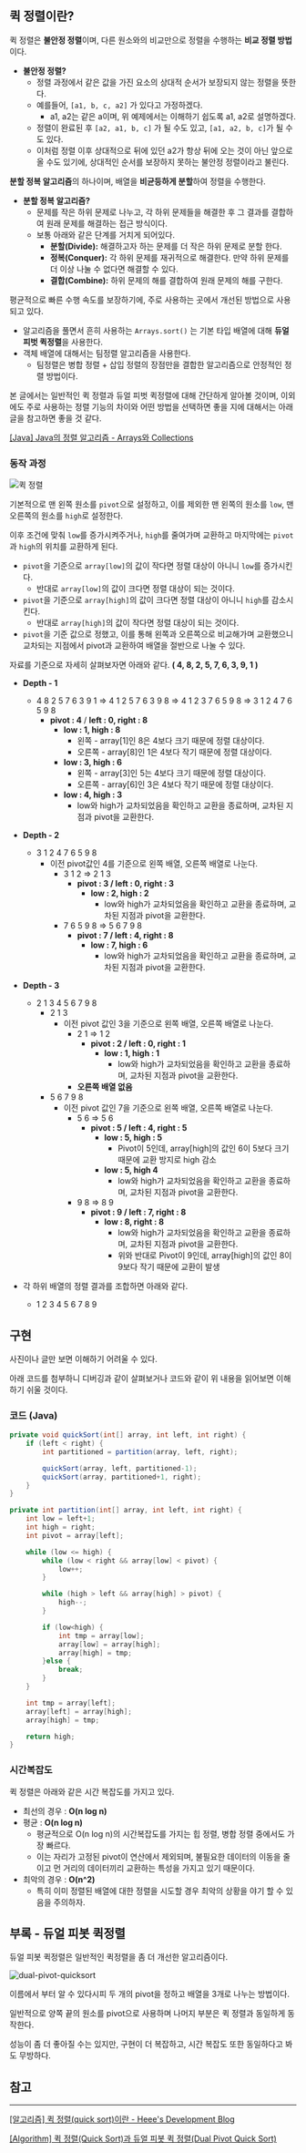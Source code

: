 ## 퀵 정렬이란?

퀵 정렬은 **불안정 정렬**이며, 다른 원소와의 비교만으로 정렬을 수행하는 **비교 정렬 방법**이다.

- **불안정 정렬?**
    - 정렬 과정에서 같은 값을 가진 요소의 상대적 순서가 보장되지 않는 정렬을 뜻한다.
    - 예를들어, `[a1, b, c, a2]` 가 있다고 가정하겠다.
        - a1, a2는 같은 a이며, 위 예제에서는 이해하기 쉽도록 a1, a2로 설명하겠다.
    - 정렬이 완료된 후 `[a2, a1, b, c]` 가 될 수도 있고, `[a1, a2, b, c]`가 될 수도 있다.
    - 이처럼 정렬 이후 상대적으로 뒤에 있던 a2가 항상 뒤에 오는 것이 아닌 앞으로 올 수도 있기에, 상대적인 순서를 보장하지 못하는 불안정 정렬이라고 불린다.

**분할 정복 알고리즘**의 하나이며, 배열을 **비균등하게 분할**하여 정렬을 수행한다.

- **분할 정복 알고리즘?**
    - 문제를 작은 하위 문제로 나누고, 각 하위 문제들을 해결한 후 그 결과를 결합하여 원래 문제를 해결하는 접근 방식이다.
    - 보통 아래와 같은 단계를 거치게 되어있다.
        - **분할(Divide):** 해결하고자 하는 문제를 더 작은 하위 문제로 분할 한다.
        - **정복(Conquer):** 각 하위 문제를 재귀적으로 해결한다. 만약 하위 문제를 더 이상 나눌 수 없다면 해결할 수 있다.
        - **결합(Combine):** 하위 문제의 해를 결합하여 원래 문제의 해를 구한다.

평균적으로 빠른 수행 속도를 보장하기에, 주로 사용하는 곳에서 개선된 방법으로 사용되고 있다.

- 알고리즘을 풀면서 흔히 사용하는 `Arrays.sort()` 는 기본 타입 배열에 대해 **듀얼 피벗 퀵정렬**을 사용한다.
- 객체 배열에 대해서는 팀정렬 알고리즘을 사용한다.
    - 팀정렬은 병합 정렬 + 삽입 정렬의 장점만을 결합한 알고리즘으로 안정적인 정렬 방법이다.

본 글에서는 일반적인 퀵 정렬과 듀얼 피벗 퀵정렬에 대해 간단하게 알아볼 것이며, 이외에도 주로 사용하는 정렬 기능의 차이와 어떤 방법을 선택하면 좋을 지에 대해서는 아래 글을 참고하면 좋을 것 같다.

[[Java] Java의 정렬 알고리즘 - Arrays와 Collections](https://sabarada.tistory.com/138)

### 동작 과정

![퀵 정렬](https://i.imgur.com/fbi0S5K.png)

기본적으로 맨 왼쪽 원소를 `pivot`으로 설정하고, 이를 제외한 맨 왼쪽의 원소를 `low`, 맨 오른쪽의 원소를 `high`로 설정한다.

이후 조건에 맞춰 `low`를 증가시켜주거나, `high`를 줄여가며 교환하고 마지막에는 `pivot`과 `high`의 위치를 교환하게 된다.

- `pivot`을 기준으로 `array[low]`의 값이 작다면 정렬 대상이 아니니 `low`를 증가시킨다.
    - 반대로 `array[low]`의 값이 크다면 정렬 대상이 되는 것이다.
- `pivot`을 기준으로 `array[high]`의 값이 크다면 정렬 대상이 아니니 `high`를 감소시킨다.
    - 반대로 `array[high]`의 값이 작다면 정렬 대상이 되는 것이다.
- `pivot`을 기준 값으로 정했고, 이를 통해 왼쪽과 오른쪽으로 비교해가며 교환했으니 교차되는 지점에서 pivot과 교환하여 배열을 절반으로 나눌 수 있다.

자료를 기준으로 자세히 살펴보자면 아래와 같다. **( 4, 8, 2, 5, 7, 6, 3, 9, 1 )**

- **Depth - 1**
    - 4 8 2 5 7 6 3 9 1 ⇒ 4 1 2 5 7 6 3 9 8 ⇒ 4 1 2 3 7 6 5 9 8 ⇒  3 1 2 4 7 6 5 9 8
        - **pivot : 4** / **left : 0, right : 8**
            - **low : 1, high : 8**
                - 왼쪽 - array[1]인 8은 4보다 크기 때문에 정렬 대상이다.
                - 오른쪽 - array[8]인 1은 4보다 작기 때문에 정렬 대상이다.
            - **low : 3, high : 6**
                - 왼쪽 - array[3]인 5는 4보다 크기 때문에 정렬 대상이다.
                - 오른쪽 - array[6]인 3은 4보다 작기 때문에 정렬 대상이다.
            - **low : 4, high : 3**
                - low와 high가 교차되었음을 확인하고 교환을 종료하며, 교차된 지점과 pivot을 교환한다.
- **Depth - 2**
    - 3 1 2 4 7 6 5 9 8
        - 이전 pivot값인 4를 기준으로 왼쪽 배열, 오른쪽 배열로 나눈다.
            - 3 1 2 ⇒ 2 1 3
                - **pivot : 3 / left : 0, right : 3**
                    - **low : 2, high : 2**
                        - low와 high가 교차되었음을 확인하고 교환을 종료하며, 교차된 지점과 pivot을 교환한다.
            - 7 6 5 9 8 ⇒ 5 6 7 9 8
                - **pivot : 7 / left : 4, right : 8**
                    - **low : 7, high : 6**
                        - low와 high가 교차되었음을 확인하고 교환을 종료하며, 교차된 지점과 pivot을 교환한다.
- **Depth - 3**
    - 2 1 3 4 5 6 7 9 8
        - 2 1 3
            - 이전 pivot 값인 3을 기준으로 왼쪽 배열, 오른쪽 배열로 나눈다.
                - 2 1 ⇒ 1 2
                    - **pivot : 2 / left : 0, right : 1**
                        - **low : 1, high : 1**
                            - low와 high가 교차되었음을 확인하고 교환을 종료하며, 교차된 지점과 pivot을 교환한다.
                - **오른쪽 배열 없음**
        - 5 6 7 9 8
            - 이전 pivot 값인 7을 기준으로 왼쪽 배열, 오른쪽 배열로 나눈다.
                - 5 6 ⇒ 5 6
                    - **pivot : 5 / left : 4, right : 5**
                        - **low : 5, high : 5**
                            - Pivot이 5인데, array[high]의 값인 6이 5보다 크기 때문에 교환 방지로 high 감소
                        - **low : 5, high 4**
                            - low와 high가 교차되었음을 확인하고 교환을 종료하며, 교차된 지점과 pivot을 교환한다.
                - 9 8 ⇒ 8 9
                    - **pivot : 9 / left : 7, right : 8**
                        - **low : 8, right : 8**
                            - low와 high가 교차되었음을 확인하고 교환을 종료하며, 교차된 지점과 pivot을 교환한다.
                            - 위와 반대로 Pivot이 9인데, array[high]의 값인 8이 9보다 작기 때문에 교환이 발생

- 각 하위 배열의 정렬 결과를 조합하면 아래와 같다.
    - 1 2 3 4 5 6 7 8 9

## 구현

사진이나 글만 보면 이해하기 어려울 수 있다.

아래 코드를 첨부하니 디버깅과 같이 살펴보거나 코드와 같이 위 내용을 읽어보면 이해하기 쉬울 것이다.

### 코드 (Java)

```java
private void quickSort(int[] array, int left, int right) {
    if (left < right) {
        int partitioned = partition(array, left, right);

        quickSort(array, left, partitioned-1);
        quickSort(array, partitioned+1, right);
    }
}

private int partition(int[] array, int left, int right) {
    int low = left+1;
    int high = right;
    int pivot = array[left];

    while (low <= high) {
        while (low < right && array[low] < pivot) {
            low++;
        }

        while (high > left && array[high] > pivot) {
            high--;
        }

        if (low<high) {
            int tmp = array[low];
            array[low] = array[high];
            array[high] = tmp;
        }else {
            break;
        }
    }

    int tmp = array[left];
    array[left] = array[high];
    array[high] = tmp;

    return high;
}
```

### 시간복잡도

퀵 정렬은 아래와 같은 시간 복잡도를 가지고 있다.

- 최선의 경우 : **O(n log n)**
- 평균 : **O(n log n)**
    - 평균적으로 O(n log n)의 시간복잡도를 가지는 힙 정렬, 병합 정렬 중에서도 가장 빠르다.
    - 이는 자리가 고정된 pivot이 연산에서 제외되며, 불필요한 데이터의 이동을 줄이고 먼 거리의 데이터끼리 교환하는 특성을 가지고 있기 때문이다.
- 최악의 경우 : **O(n^2)**
    - 특히 이미 정렬된 배열에 대한 정렬을 시도할 경우 최악의 상황을 야기 할 수 있음을 주의하자.

## 부록 - 듀얼 피봇 퀵정렬

듀얼 피봇 퀵정렬은 일반적인 퀵정렬을 좀 더 개선한 알고리즘이다.

![dual-pivot-quicksort](https://i.imgur.com/nCkw225.png)

이름에서 부터 알 수 있다시피 두 개의 pivot을 정하고 배열을 3개로 나누는 방법이다.

일반적으로 양쪽 끝의 원소를 pivot으로 사용하며 나머지 부분은 퀵 정렬과 동일하게 동작한다.

성능이 좀 더 좋아질 수는 있지만, 구현이 더 복잡하고, 시간 복잡도 또한 동일하다고 봐도 무방하다.

## 참고

---

[[알고리즘] 퀵 정렬(quick sort)이란 - Heee's Development Blog](https://gmlwjd9405.github.io/2018/05/10/algorithm-quick-sort.html)

[[Algorithm] 퀵 정렬(Quick Sort)과 듀얼 피봇 퀵 정렬(Dual Pivot Quick Sort)](https://hello-capo.netlify.app/algorithm-quicksort/)